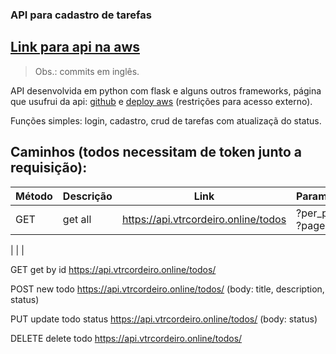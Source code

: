 ### API para cadastro de tarefas
## [Link para api na aws](https://api.vtrcordeiro.online/)

> Obs.: commits em inglês.

API desenvolvida em python com flask e alguns outros frameworks, página que usufrui da api: [github](https://github.com/VitorCdSouza/web-page) e [deploy aws](https://vtrcordeiro.online/) (restrições para acesso externo).

Funções simples: login, cadastro, crud de tarefas com atualizaçã do status.

## Caminhos (todos necessitam de token junto a requisição):

| Método | Descrição |                   Link                  |     Parametros     |
| ------ | --------- | --------------------------------------- | ------------------ |
| GET    | get all   | https://api.vtrcordeiro.online/todos    | ?per_page= ?page=  |
|
|
|

GET      get by id                https://api.vtrcordeiro.online/todos/<id>

POST     new todo                 https://api.vtrcordeiro.online/todos/ (body: title, description, status)

PUT      update todo status       https://api.vtrcordeiro.online/todos/<id> (body: status)

DELETE   delete todo              https://api.vtrcordeiro.online/todos/<id>
